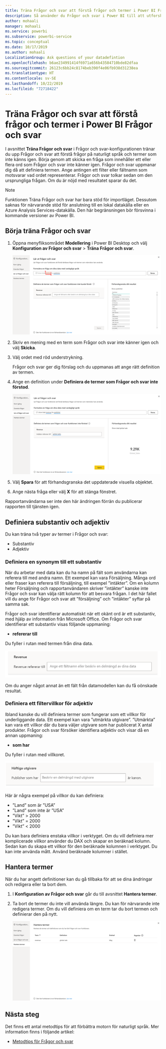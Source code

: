 ```yaml
---
title: Träna Frågor och svar att förstå frågor och termer i Power BI Frågor och svar
description: Så använder du Frågor och svar i Power BI till att utforska dina data
author: mohaali
manager: mohaali
ms.service: powerbi
ms.subservice: powerbi-service
ms.topic: conceptual
ms.date: 10/17/2019
ms.author: mohaali
LocalizationGroup: Ask questions of your datadefintion
ms.openlocfilehash: b6ae234991414f6971a656b43584710bde82dfaa
ms.sourcegitcommit: 26123c6bb24c8174beb390f4e06fb938d31238ea
ms.translationtype: HT
ms.contentlocale: sv-SE
ms.lasthandoff: 10/22/2019
ms.locfileid: "72718422"
---
```

# <a name="teach-qa-to-understand-questions-and-terms-in-power-bi-qa"></a>Träna Frågor och svar att förstå frågor och termer i Power BI Frågor och svar

I avsnittet **Träna Frågor och svar** i Frågor och svar-konfigurationen tränar du upp Frågor och svar att förstå frågor på naturligt språk och termer som inte känns igen. Börja genom att skicka en fråga som innehåller ett eller flera ord som Frågor och svar inte känner igen. Frågor och svar uppmanar dig då att definiera termen. Ange antingen ett filter eller fältnamn som motsvarar vad ordet representerar. Frågor och svar tolkar sedan om den ursprungliga frågan. Om du är nöjd med resultatet sparar du det.

> [!NOTE]
> Funktionen Träna Frågor och svar har bara stöd för importläget. Dessutom saknas för närvarande stöd för anslutning till en lokal datakälla eller en Azure Analysis Services-datakälla. Den här begränsningen bör försvinna i kommande versioner av Power BI.

## <a name="start-to-teach-qa"></a>Börja träna Frågor och svar

1. Öppna menyfliksområdet **Modellering** i Power BI Desktop och välj **Konfiguration av Frågor och svar** > **Träna Frågor och svar**.

    ![Röd synonym i Träna Frågor och svar](media/qna-tooling-teach-synonym-red.png)

2. Skriv en mening med en term som Frågor och svar inte känner igen och välj **Skicka**.

3. Välj ordet med röd understrykning. 

    Frågor och svar ger dig förslag och du uppmanas att ange rätt definition av termen. 
    
3. Ange en definition under **Definiera de termer som Frågor och svar inte förstod**.

    ![Förhandsgranska synonymer i Träna Frågor och svar](media/qna-tooling-teach-fixpreview.png)

4. Välj **Spara** för att förhandsgranska det uppdaterade visuella objektet.

5. Ange nästa fråga eller välj **X** för att stänga fönstret.

Rapportanvändarna ser inte den här ändringen förrän du publicerar rapporten till tjänsten igen.

## <a name="define-nouns-and-adjectives"></a>Definiera substantiv och adjektiv

Du kan träna två typer av termer i Frågor och svar:

- Substantiv
- Adjektiv

### <a name="define-a-noun-synonym"></a>Definiera en synonym till ett substantiv

När du arbetar med data kan du ha namn på fält som användarna kan referera till med andra namn. Ett exempel kan vara Försäljning. Många ord eller fraser kan referera till försäljning, till exempel ”intäkter”. Om en kolumn heter Försäljning och rapportanvändaren skriver ”intäkter” kanske inte Frågor och svar kan välja rätt kolumn för att besvara frågan. I det här fallet vill du ange för Frågor och svar att ”försäljning” och ”intäkter” syftar på samma sak.

Frågor och svar identifierar automatiskt när ett okänt ord är ett substantiv, med hjälp av information från Microsoft Office. Om Frågor och svar identifierar ett substantiv visas följande uppmaning:

- <your term> **refererar till** 

Du fyller i rutan med termen från dina data.

![Uppmaning om synonym i Träna Frågor och svar](media/qna-tooling-synonym-prompt.png)

Om du anger något annat än ett fält från datamodellen kan du få oönskade resultat.

### <a name="define-an-adjective-filter-condition"></a>Definiera ett filtervillkor för adjektiv

Ibland kanske du vill definiera termer som fungerar som ett villkor för underliggande data. Ett exempel kan vara ”utmärkta utgivare”. ”Utmärkta” kan vara ett villkor där du bara väljer utgivare som har publicerat X antal produkter. Frågor och svar försöker identifiera adjektiv och visar då en annan uppmaning:

- <field name> **som har**  

Du fyller i rutan med villkoret.

![Uppmaning om synonym i Träna Frågor och svar](media/qna-tooling-adjectives.png)

Här är några exempel på villkor du kan definiera:

- ”Land” som är ”USA”
- ”Land” som inte är ”USA”
- ”Vikt” > 2000
- ”Vikt” = 2000
- ”Vikt” < 2000

Du kan bara definiera enstaka villkor i verktyget. Om du vill definiera mer komplicerade villkor använder du DAX och skapar en beräknad kolumn. Sedan kan du skapa ett villkor för den beräknade kolumnen i verktyget. Du kan inte använda mått. Använd beräknade kolumner i stället.

## <a name="manage-terms"></a>Hantera termer

När du har angett definitioner kan du gå tillbaka för att se dina ändringar och redigera eller ta bort dem. 

1. I **Konfiguration av Frågor och svar** går du till avsnittet **Hantera termer**.

2. Ta bort de termer du inte vill använda längre. Du kan för närvarande inte redigera termer. Om du vill definiera om en term tar du bort termen och definierar den på nytt.

    ![Hantera termer i Frågor och svar](media/qna-manage-terms.png)

## <a name="next-steps"></a>Nästa steg

Det finns ett antal metodtips för att förbättra motorn för naturligt språk. Mer information finns i följande artikel:

* [Metodtips för Frågor och svar](q-and-a-best-practices.md)

